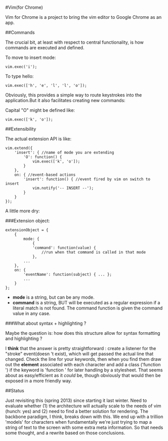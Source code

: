 #Vim(for Chrome)

Vim
for Chrome is a project to bring the vim editor to Google Chrome as an app.

##Commands

The crucial bit, at least with respect to central functionality, is how commands are executed and defined.

To move to insert mode:

	vim.exec('i');

To type hello:

	vim.exec(['h', 'e', 'l', 'l', 'o']);

Obviously, this provides a simple way to route keystrokes into the application.But it also facilitates creating new commands:

Capital "O"
might be defined like:

	vim.exec(['k', 'o']);


##Extensibility

The actual extension API is like:

	vim.extend({
		'insert': { //name of mode you are extending
			'O': function() {
				vim.exec(['k', 'o']);
			}
		},
		on: { //event-based actions
			'insert': function() { //event fired by vim on switch to insert
				vim.notify('-- INSERT --');
			}
		}
	});

A little more dry:

###Extension object:

	extensionObject = {
		{
			mode: {
			 	{
				'command': function(value) {
					//run when that command is called in that mode
				},
			...
		},
		on: {
			'eventName': function(subject) { ... };
			...
		}
	};

- __mode__ is a string, but can be any mode. 
- __command__ is a string, BUT will be executed as a regular expression if a literal match is not found. The command function is given the command value in any case.

###What about syntax + highlighting ?

Maybe the question is: how does this structure allow for syntax formatting and highlighting ?

I __think__ that the answer is pretty straightforward : create a listener for the "stroke" event(doesn 't exist), which will get passed the actual line that changed. Check the line for your keywords, then when you find them draw out the __element__ associated with each character and add a class ('function ') if the keyword is 'function ' for later handling by a stylesheet. That seems about as easy/efficient as it _could_ be, though obviously that would then be exposed in a more friendly way.

##Status 

Just revisiting this (spring 2013) since starting it last winter. Need to evaluate whether (1) the architecture will actually scale to the needs of vim (hunch: yes) and (2) need to find a better solution for rendering. The backbone paradigm, I think, breaks down with this. We end up with a trillion 'models' for characters when fundamentally we're just trying to map a string of text to the screen with some extra meta information. So that needs some thought, and a rewrite based on those conclusions.
